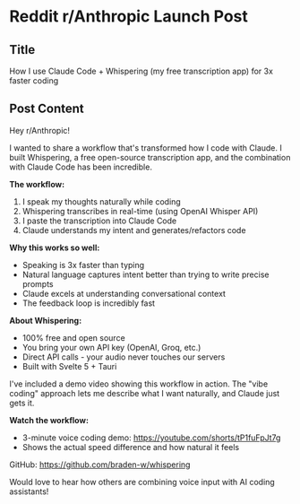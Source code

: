 # Reddit r/Anthropic Launch Post

## Title

How I use Claude Code + Whispering (my free transcription app) for 3x faster coding

## Post Content

Hey r/Anthropic!

I wanted to share a workflow that's transformed how I code with Claude. I built Whispering, a free open-source transcription app, and the combination with Claude Code has been incredible.

**The workflow:**
1. I speak my thoughts naturally while coding
2. Whispering transcribes in real-time (using OpenAI Whisper API)
3. I paste the transcription into Claude Code
4. Claude understands my intent and generates/refactors code

**Why this works so well:**
- Speaking is 3x faster than typing
- Natural language captures intent better than trying to write precise prompts
- Claude excels at understanding conversational context
- The feedback loop is incredibly fast

**About Whispering:**
- 100% free and open source
- You bring your own API key (OpenAI, Groq, etc.)
- Direct API calls - your audio never touches our servers
- Built with Svelte 5 + Tauri

I've included a demo video showing this workflow in action. The "vibe coding" approach lets me describe what I want naturally, and Claude just gets it.

**Watch the workflow:**
- 3-minute voice coding demo: https://youtube.com/shorts/tP1fuFpJt7g
- Shows the actual speed difference and how natural it feels

GitHub: https://github.com/braden-w/whispering

Would love to hear how others are combining voice input with AI coding assistants!